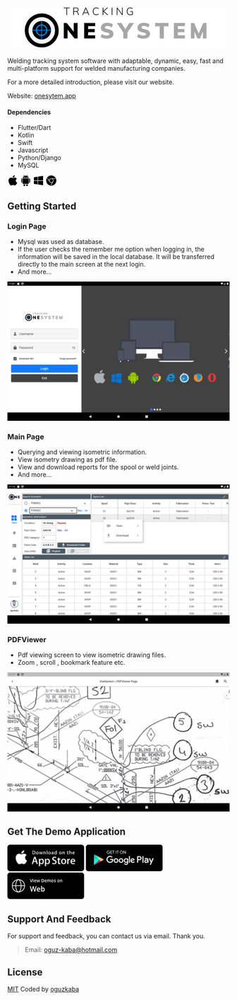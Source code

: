 <p align="center"><img src="assets/images/light/light1_lowheight.png"></p>


Welding tracking system software with adaptable, dynamic, easy, fast and multi-platform support for welded manufacturing companies.

For a more detailed introduction, please visit our website.

Website: [onesytem.app](https://onesytem.app)

#### Dependencies
- Flutter/Dart
- Kotlin
- Swift
- Javascript
- Python/Django
- MySQL

<img src="assets/images/storepic/appleicon.png" width=25>   <img src="assets/images/storepic/androidicon.png" width=25>   <img src="assets/images/storepic/windowsicon.png" width=25>    <img src="assets/images/storepic/webicon.png" width=25>


## Getting Started

### Login Page
- Mysql was used as database.
- If the user checks the remember me option when logging in, the information will be saved in the local database. It will be transferred directly to the main screen at the next login.
- And more...

<img src="assets/screenShot/login.png">

### Main Page
- Querying and viewing isometric information.
- View isometry drawing as pdf file.
- View and download reports for the spool or weld joints.
- And more...
<img src="assets/screenShot/main.png">

### PDFViewer
- Pdf viewing screen to view isometric drawing files.
- Zoom , scroll , bookmark feature etc.

<img src="assets/screenShot/pdfviewer.png">

## Get The Demo Application
<img src="assets/images/storepic/appstore.png">   <img src="assets/images/storepic/googleplay.png">   <img src="assets/images/storepic/webdemo.png">

## Support And Feedback
For support and feedback, you can contact us via email. Thank you.
> Email: [oguz-kaba@hotmail.com](mailto:oguz-kaba@hotmail.com)

## License
[MIT](./LICENSE)
Coded by [oguzkaba](https://github.com/oguzkaba)
